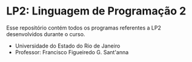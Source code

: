 # LP2: Linguagem de Programação 2
Esse repositório contém todos os programas referentes a LP2 desenvolvidos durante o curso.


- Universidade do Estado do Rio de Janeiro
- Professor: Francisco Figueiredo G. Sant'anna
